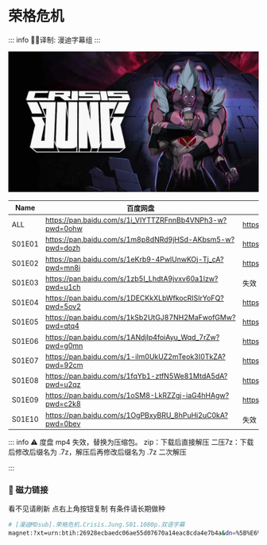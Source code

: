 # 荣格危机

::: info
✍🏻译制: 漫迪字幕组
:::

![81237030.jpg](81237030.jpg)

| Name | 百度网盘 | 阿里云盘 | TearCloud | MDpan |
| --- | --- | --- | --- | --- |
| ALL | https://pan.baidu.com/s/1i_VIYTTZRFnnBb4VNPh3-w?pwd=0ohw | https://www.aliyundrive.com/s/SXfWPPQTZXP | https://kita.teracloud.jp/share/117272232727bf18 | https://mdpan.tk/%E8%8D%A3%E6%A0%BC%E5%8D%B1%E6%9C%BA |
| S01E01 | https://pan.baidu.com/s/1m8p8dNRd9jHSd-AKbsm5-w?pwd=dozh | https://www.aliyundrive.com/s/SXfWPPQTZXP | https://kita.teracloud.jp/share/117272232727bf18 |  |
| S01E02 | https://pan.baidu.com/s/1eKrb9-4PwlUnwKOj-Tj_cA?pwd=mn8i | https://www.aliyundrive.com/s/SXfWPPQTZXP | https://kita.teracloud.jp/share/117272232727bf18 |  |
| S01E03 | https://pan.baidu.com/s/1zb5I_LhdtA9jvxv60a1lzw?pwd=u1ch | 失效 | https://kita.teracloud.jp/share/117272232727bf18 |  |
| S01E04 | https://pan.baidu.com/s/1DECKkXLbWfkocRISIrYoFQ?pwd=5ov2 | https://www.aliyundrive.com/s/SXfWPPQTZXP | https://kita.teracloud.jp/share/117272232727bf18 |  |
| S01E05 | https://pan.baidu.com/s/1kSb2UtGJ87NH2MaFwofGMw?pwd=qtq4 | https://www.aliyundrive.com/s/SXfWPPQTZXP | https://kita.teracloud.jp/share/117272232727bf18 |  |
| S01E06 | https://pan.baidu.com/s/1ANdjIp4foiAyu_Wqd_7rZw?pwd=g0mn | https://www.aliyundrive.com/s/SXfWPPQTZXP | https://kita.teracloud.jp/share/117272232727bf18 |  |
| S01E07 | https://pan.baidu.com/s/1-iIm0UkUZ2mTeok3I0TkZA?pwd=92cm | https://www.aliyundrive.com/s/SXfWPPQTZXP | https://kita.teracloud.jp/share/117272232727bf18 |  |
| S01E08 | https://pan.baidu.com/s/1fqYb1-ztfN5We81MtdA5dA?pwd=u2qz | https://www.aliyundrive.com/s/SXfWPPQTZXP | https://kita.teracloud.jp/share/117272232727bf18 |  |
| S01E09 | https://pan.baidu.com/s/1oSM8-LkRZZgj-iaG4hHAgw?pwd=c2k8 | https://www.aliyundrive.com/s/SXfWPPQTZXP | https://kita.teracloud.jp/share/117272232727bf18 |  |
| S01E10 | https://pan.baidu.com/s/1OgPBxyBRU_8hPuHi2uC0kA?pwd=0bev | 失效 | https://kita.teracloud.jp/share/117272232727bf18 |  |

::: info
⚠️ 度盘 mp4 失效，替换为压缩包。
zip：下载后直接解压
二压7z：下载后修改后缀名为 .7z，解压后再修改后缀名为 .7z 二次解压

:::

### 🧲 磁力链接

看不见请刷新 点右上角按钮复制 有条件请长期做种

```bash
# [漫迪MDsub].荣格危机.Crisis.Jung.S01.1080p.双语字幕
magnet:?xt=urn:btih:26928ecbaedc06ae55d07670a14eac8cda4e7b4a&dn=%5B%E6%BC%AB%E8%BF%AAMDsub%5D.%E8%8D%A3%E6%A0%BC%E5%8D%B1%E6%9C%BA.Crisis.Jung.S01.1080p.%E5%8F%8C%E8%AF%AD%E5%AD%97%E5%B9%95&tr=http%3A%2F%2Falltorrents.net%3A80%2Fbt%2Fannounce.php&tr=http%3A%2F%2Fbluebird-hd.org%2Fannounce.php&tr=http%3A%2F%2Fwww.thetradersden.org%2Fforums%2Ftracker%2Fannounce.php&tr=http%3A%2F%2Ftracker.trancetraffic.com%3A80%2Fannounce.php&tr=http%3A%2F%2Firrenhaus.dyndns.dk%3A80%2Fannounce.php&tr=http%3A%2F%2F1337.abcvg.info%3A80%2Fannounce&tr=http%3A%2F%2Fbt.beatrice-raws.org%3A80%2Fannounce&tr=http%3A%2F%2Fwww.tribalmixes.com%3A80%2Fannounce.php&tr=http%3A%2F%2Fwww.wareztorrent.com%3A80%2Fannounce
```